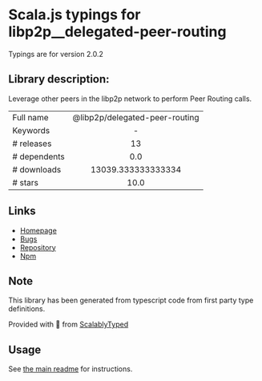 
# Scala.js typings for libp2p__delegated-peer-routing

Typings are for version 2.0.2

## Library description:
Leverage other peers in the libp2p network to perform Peer Routing calls.

|                    |                 |
| ------------------ | :-------------: |
| Full name          | @libp2p/delegated-peer-routing |
| Keywords           | - |
| # releases         | 13 |
| # dependents       | 0.0 |
| # downloads        | 13039.333333333334 |
| # stars            | 10.0 |

## Links
- [Homepage](https://github.com/libp2p/js-libp2p-delegated-peer-routing#readme)
- [Bugs](https://github.com/libp2p/js-libp2p-delegated-peer-routing/issues)
- [Repository](https://github.com/libp2p/js-libp2p-delegated-peer-routing)
- [Npm](https://www.npmjs.com/package/%40libp2p%2Fdelegated-peer-routing)
    


## Note
This library has been generated from typescript code from first party type definitions.

Provided with :purple_heart: from [ScalablyTyped](https://github.com/oyvindberg/ScalablyTyped)

## Usage
See [the main readme](../../readme.md) for instructions.


